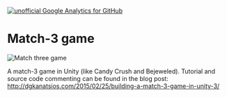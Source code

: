 [![unofficial Google Analytics for GitHub](https://gaforgithub.azurewebsites.net/api?repo=Match3StyleGame)](https://github.com/dgkanatsios/gaforgithub)

# Match-3 game 

![Match three game](https://dgkanatsios.files.wordpress.com/2015/02/image_5062f746.png)

A match-3 game in Unity (like Candy Crush and Bejeweled). Tutorial and source code commenting can be found in the blog post: http://dgkanatsios.com/2015/02/25/building-a-match-3-game-in-unity-3/

